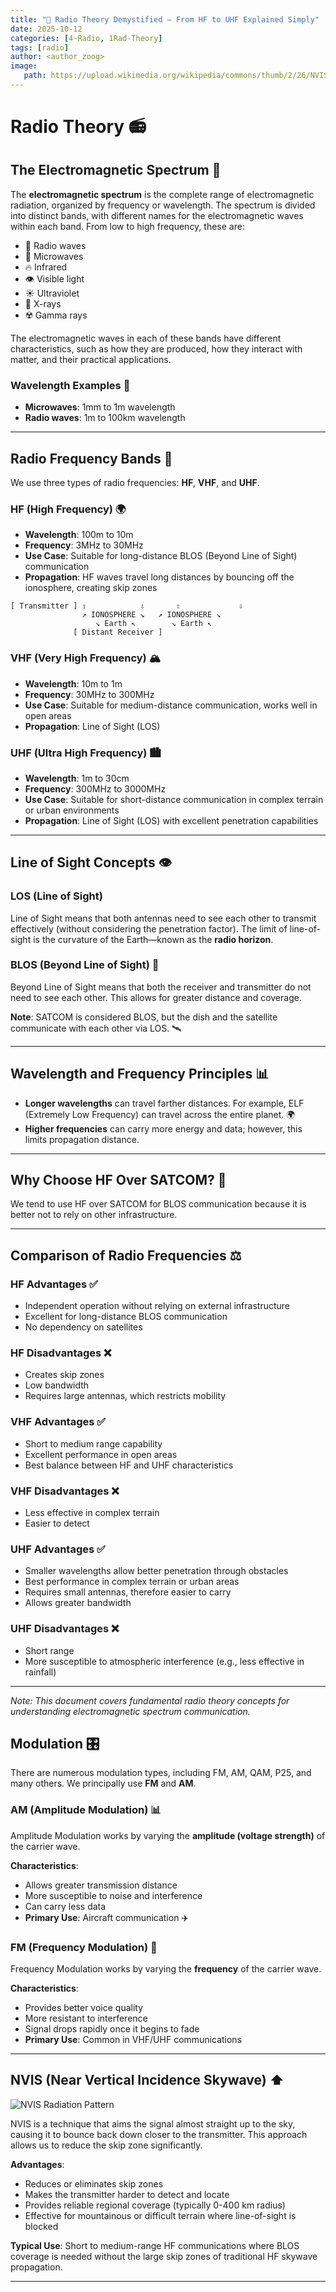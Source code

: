 ```yaml
---
title: "📡 Radio Theory Demystified — From HF to UHF Explained Simply"
date: 2025-10-12
categories: [4-Radio, 1Rad-Theory]
tags: [radio]
author: <author_zoog>
image:
   path: https://upload.wikimedia.org/wikipedia/commons/thumb/2/26/NVIS_Radiation_Pattern.svg/1024px-NVIS_Radiation_Pattern.svg.png
---
```


# Radio Theory 📻

## The Electromagnetic Spectrum 🌈

The **electromagnetic spectrum** is the complete range of electromagnetic radiation, organized by frequency or wavelength. The spectrum is divided into distinct bands, with different names for the electromagnetic waves within each band. From low to high frequency, these are:

- 📡 Radio waves
- 🍕 Microwaves
- 🔥 Infrared
- 👁️ Visible light
- ☀️ Ultraviolet
- 🦴 X-rays
- ☢️ Gamma rays

The electromagnetic waves in each of these bands have different characteristics, such as how they are produced, how they interact with matter, and their practical applications.

### Wavelength Examples 📏

- **Microwaves**: 1mm to 1m wavelength
- **Radio waves**: 1m to 100km wavelength

---

## Radio Frequency Bands 📶

We use three types of radio frequencies: **HF**, **VHF**, and **UHF**.

### HF (High Frequency) 🌍

- **Wavelength**: 100m to 10m
- **Frequency**: 3MHz to 30MHz
- **Use Case**: Suitable for long-distance BLOS (Beyond Line of Sight) communication
- **Propagation**: HF waves travel long distances by bouncing off the ionosphere, creating skip zones

```
[ Transmitter ] ⇧            ⇩       ⇧             ⇩
                ↗ IONOSPHERE ↘   ↗ IONOSPHERE ↘
                   ↘ Earth ↖        ↘ Earth ↖
              [ Distant Receiver ]
```

### VHF (Very High Frequency) 🏔️

- **Wavelength**: 10m to 1m
- **Frequency**: 30MHz to 300MHz
- **Use Case**: Suitable for medium-distance communication, works well in open areas
- **Propagation**: Line of Sight (LOS)

### UHF (Ultra High Frequency) 🏙️

- **Wavelength**: 1m to 30cm
- **Frequency**: 300MHz to 3000MHz
- **Use Case**: Suitable for short-distance communication in complex terrain or urban environments
- **Propagation**: Line of Sight (LOS) with excellent penetration capabilities

---

## Line of Sight Concepts 👁️

### LOS (Line of Sight)

Line of Sight means that both antennas need to see each other to transmit effectively (without considering the penetration factor). The limit of line-of-sight is the curvature of the Earth—known as the **radio horizon**.

### BLOS (Beyond Line of Sight) 🔮

Beyond Line of Sight means that both the receiver and transmitter do not need to see each other. This allows for greater distance and coverage.

**Note**: SATCOM is considered BLOS, but the dish and the satellite communicate with each other via LOS. 🛰️

---

## Wavelength and Frequency Principles 📊

- **Longer wavelengths** can travel farther distances. For example, ELF (Extremely Low Frequency) can travel across the entire planet. 🌍
- **Higher frequencies** can carry more energy and data; however, this limits propagation distance.

---

## Why Choose HF Over SATCOM? 🤔

We tend to use HF over SATCOM for BLOS communication because it is better not to rely on other infrastructure.

---

## Comparison of Radio Frequencies ⚖️

### HF Advantages ✅

- Independent operation without relying on external infrastructure
- Excellent for long-distance BLOS communication
- No dependency on satellites

### HF Disadvantages ❌

- Creates skip zones
- Low bandwidth
- Requires large antennas, which restricts mobility

### VHF Advantages ✅

- Short to medium range capability
- Excellent performance in open areas
- Best balance between HF and UHF characteristics

### VHF Disadvantages ❌

- Less effective in complex terrain
- Easier to detect

### UHF Advantages ✅

- Smaller wavelengths allow better penetration through obstacles
- Best performance in complex terrain or urban areas
- Requires small antennas, therefore easier to carry
- Allows greater bandwidth

### UHF Disadvantages ❌

- Short range
- More susceptible to atmospheric interference (e.g., less effective in rainfall)

---

*Note: This document covers fundamental radio theory concepts for understanding electromagnetic spectrum communication.*

## Modulation 🎛️

There are numerous modulation types, including FM, AM, QAM, P25, and many others. We principally use **FM** and **AM**.

### AM (Amplitude Modulation) 📊

Amplitude Modulation works by varying the **amplitude (voltage strength)** of the carrier wave.

**Characteristics**:
- Allows greater transmission distance
- More susceptible to noise and interference
- Can carry less data
- **Primary Use**: Aircraft communication ✈️

### FM (Frequency Modulation) 🎵

Frequency Modulation works by varying the **frequency** of the carrier wave.

**Characteristics**:
- Provides better voice quality
- More resistant to interference
- Signal drops rapidly once it begins to fade
- **Primary Use**: Common in VHF/UHF communications

---

## NVIS (Near Vertical Incidence Skywave) ⬆️

![NVIS Radiation Pattern](https://upload.wikimedia.org/wikipedia/commons/thumb/2/26/NVIS_Radiation_Pattern.svg/1024px-NVIS_Radiation_Pattern.svg.png)

NVIS is a technique that aims the signal almost straight up to the sky, causing it to bounce back down closer to the transmitter. This approach allows us to reduce the skip zone significantly.

**Advantages**:
- Reduces or eliminates skip zones
- Makes the transmitter harder to detect and locate
- Provides reliable regional coverage (typically 0-400 km radius)
- Effective for mountainous or difficult terrain where line-of-sight is blocked

**Typical Use**: Short to medium-range HF communications where BLOS coverage is needed without the large skip zones of traditional HF skywave propagation.

---